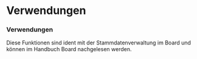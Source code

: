 # Verwendungen

### Verwendungen


Diese Funktionen sind ident mit der Stammdatenverwaltung im Board und können im Handbuch Board nachgelesen werden.
